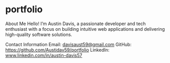 # portfolio
About Me
Hello! I’m Austin Davis, a passionate developer and tech enthusiast with a focus on building intuitive web applications and delivering high-quality software solutions.

Contact Information
Email: davisaust59@gmail.com
GitHub: https://github.com/Austidav59/portfolio
LinkedIn: www.linkedin.com/in/austin-davis57



